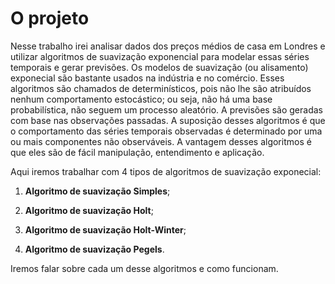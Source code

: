 # O projeto

Nesse trabalho irei analisar dados dos preços médios de casa em Londres e utilizar algoritmos de suavização exponencial para modelar essas séries temporais e gerar previsões.
Os modelos de suavização (ou alisamento) exponecial são bastante usados na indústria e no comércio. Esses algoritmos são chamados de determinísticos, pois não lhe são atribuídos 
nenhum comportamento estocástico; ou seja, não há uma base probabilística, não seguem um processo aleatório. A previsões são geradas com base nas observações passadas. 
A suposição desses algoritmos é que o comportamento das séries temporais observadas é determinado por uma ou mais componentes não observáveis. A vantagem desses algoritmos é que 
eles são de fácil manipulação, entendimento e aplicação.

Aqui iremos trabalhar com 4 tipos de algoritmos de suavização exponecial:

1) **Algoritmo de suavização Simples**;

2) **Algoritmo de suavização Holt**;

3) **Algoritmo de suavização Holt-Winter**;

4) **Algoritmo de suavização Pegels**.

Iremos falar sobre cada um desse algoritmos e como funcionam.

